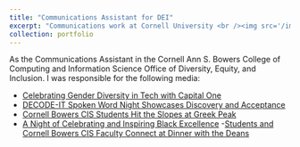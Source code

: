 ```yaml
---
title: "Communications Assistant for DEI"
excerpt: "Communications work at Cornell University <br /><img src='/images/gates.jpeg'>"
collection: portfolio
---
```


As the Communications Assistant in the Cornell Ann S. Bowers College of Computing and Information Science Office of
Diversity, Equity, and Inclusion. I was responsible for the following media:

- [Celebrating Gender Diversity in Tech with Capital
One](https://cis.cornell.edu/celebrating-gender-diversity-tech-capital-one)
- [DECODE-IT Spoken Word Night Showcases Discovery and
Acceptance](https://cis.cornell.edu/decode-it-spoken-word-night-showcases-discovery-and-acceptance)
- [Cornell Bowers CIS Students Hit the Slopes at Greek
Peak](https://cis.cornell.edu/cornell-bowers-cis-students-hit-slopes-greek-peak)
- [A Night of Celebrating and Inspiring Black
Excellence](https://cis.cornell.edu/night-celebrating-and-inspiring-black-excellence)
-[Students and Cornell Bowers CIS Faculty Connect at Dinner with the
Deans](https://cis.cornell.edu/students-and-cornell-bowers-cis-faculty-connect-dinner-deans)
